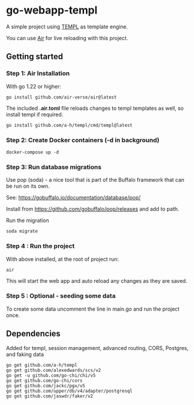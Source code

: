 # go-webapp-templ
A simple project using [TEMPL](https://templ.guide) as template engine.

You can use [Air](https://github.com/air-verse/air) for live reloading with this project.

## Getting started

### Step 1: Air Installation

With go 1.22 or higher:
```
go install github.com/air-verse/air@latest
```

The included **.air.toml** file reloads changes to templ templates as well, so install templ if required.
```
go install github.com/a-h/templ/cmd/templ@latest
```

### Step 2: Create Docker containers (-d in background)
```
docker-compose up -d
```

### Step 3: Run database migrations
Use pop (soda) - a nice tool that is part of the Buffalo framework that can be run on its own. 

See: https://gobuffalo.io/documentation/database/pop/

Install from https://github.com/gobuffalo/pop/releases and add to path.

Run the migration
```
soda migrate
```

### Step 4 : Run the project
With above installed, at the root of project run:
```
air
```
This will start the web app and auto reload any changes as they are saved.

### Step 5 : Optional - seeding some data
To create some data uncomment the line in main.go and run the project once.

## Dependencies
Added for templ, session management, advanced routing, CORS, Postgres, and faking data

```
go get github.com/a-h/templ
go get github.com/alexedwards/scs/v2
go get -u github.com/go-chi/chi/v5
go get github.com/go-chi/cors
go get github.com/jackc/pgx/v5
go get github.com/upper/db/v4/adapter/postgresql
go get github.com/jaswdr/faker/v2
```


